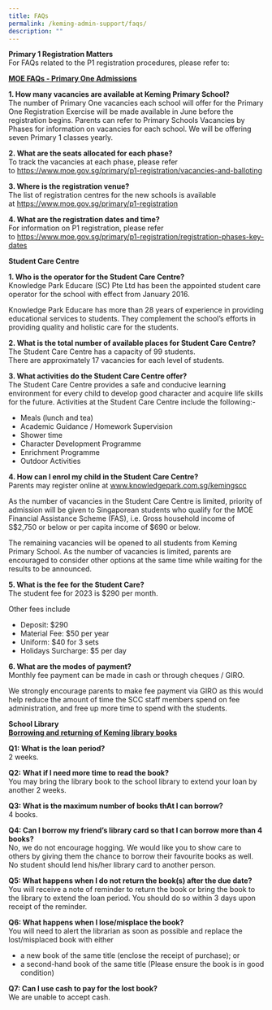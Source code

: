 ```yaml
---
title: FAQs
permalink: /keming-admin-support/faqs/
description: ""
---
```

<p><strong>Primary 1 Registration Matters<br /></strong>For FAQs related to the P1 registration procedures, please refer to:</p>
<p><strong><u>MOE FAQs - Primary One Admissions</u></strong></p>
<p><strong>1. How many vacancies are available at Keming Primary School?<br /></strong>The number of Primary One vacancies each school will offer for the Primary One Registration Exercise will be made available in June before the registration begins. Parents can refer to Primary Schools Vacancies by Phases for information on vacancies for each school. We will be offering seven Primary 1 classes yearly.</p>
<p><strong>2. What are the seats allocated for each phase?<br /></strong>To track the vacancies at each phase, please refer to&nbsp;<a href="https://www.moe.gov.sg/primary/p1-registration/vacancies-and-balloting">https://www.moe.gov.sg/primary/p1-registration/vacancies-and-balloting</a></p>
<p><strong>3. Where is the registration venue?<br /></strong>The list of registration centres for the new schools is available at&nbsp;<a href="https://www.moe.gov.sg/primary/p1-registration">https://www.moe.gov.sg/primary/p1-registration</a></p>
<p><strong>4. What are the registration dates and time?<br /></strong>For information on P1 registration, please refer to&nbsp;<a href="https://www.moe.gov.sg/primary/p1-registration/registration-phases-key-dates">https://www.moe.gov.sg/primary/p1-registration/registration-phases-key-dates</a></p>
<p><strong>Student Care Centre</strong></p>
<p><strong>1. Who is the operator for the Student Care Centre?<br /></strong>Knowledge Park Educare (SC) Pte Ltd has been the appointed student care operator for the school with effect from January 2016.</p>
<p>Knowledge Park Educare has more than 28 years of experience in providing educational services to students. They complement the school&rsquo;s efforts in providing quality and holistic care for the students.</p>
<p><strong>2. What is the total number of available places for Student Care Centre?<br /></strong>The Student Care Centre has a capacity of 99 students.<br />There are approximately 17 vacancies for each level of students.</p>
<p><strong>3. What activities do the Student Care Centre offer?<br /></strong>The Student Care Centre provides a safe and conducive learning environment for every child to develop good character and acquire life skills for the future. Activities at the Student Care Centre include the following:-</p>
<ul>
<li>Meals (lunch and tea)</li>
<li>Academic Guidance / Homework Supervision</li>
<li>Shower time</li>
<li>Character Development Programme</li>
<li>Enrichment Programme</li>
<li>Outdoor Activities</li>
</ul>
<p><strong>4. How can I enrol my child in the Student Care Centre?<br /></strong>Parents may register online at&nbsp;<a href="http://www.knowledgepark.com.sg/kemingscc">www.knowledgepark.com.sg/kemingscc</a></p>
<p>As the number of vacancies in the Student Care Centre is limited, priority of admission will be given to Singaporean students who qualify for the MOE Financial Assistance Scheme (FAS),&nbsp;i.e. Gross household income of S$2,750 or below or per capita income of $690 or below.</p>
<p>The remaining vacancies will be opened to all students from Keming Primary School. As the number of vacancies is limited, parents are encouraged to consider other options at the same time while waiting for the results to be announced.</p>
<p><strong>5. What is the fee for the Student Care?<br /></strong>The student fee for 2023 is $290 per month.</p>
<p>Other fees include</p>
<ul>
<li>Deposit: $290</li>
<li>Material Fee: $50 per year</li>
<li>Uniform: $40 for 3 sets</li>
<li>Holidays Surcharge: $5 per day</li>
</ul>
<p><strong>6. What are the modes of payment?<br /></strong>Monthly fee payment can be made in cash or through cheques / GIRO.</p>
<p>We strongly encourage parents to make fee payment via GIRO as this would help reduce the amount of time the SCC staff members spend on fee administration, and free up more time to spend with the students.</p>
<p><strong>School Library<br /></strong><strong><u>Borrowing and returning of Keming library books</u></strong></p>
<p><strong>Q1: What is the loan period?<br /></strong>2 weeks.&nbsp;</p>
<p><strong>Q2:</strong> <strong>What if I need more time to read the book?<br /></strong>You may bring the library book to the school library to extend your loan by another 2 weeks.</p>
<p><strong>Q3: What is the maximum number of books thAt I can borrow?<br /></strong>4 books.</p>
<p><strong>Q4: Can I borrow my friend&rsquo;s library card so that I can borrow more than 4 books?<br /></strong>No, we do not encourage hogging. We would like you to show care to others by giving them the chance to borrow their favourite books as well. No student should lend his/her library card to another person.</p>
<p><strong>Q5: What happens when I do not return the book(s) after the due date?<br /></strong>You will receive a note of reminder to return the book or bring the book to the library to extend the loan period. You should do so within 3 days upon receipt of the reminder.</p>
<p><strong>Q6: What happens when I lose/misplace the book?<br /></strong>You will need to alert the librarian as soon as possible and replace the lost/misplaced book with either</p>
<ul>
<li>a new book of the same title (enclose the receipt of purchase); or</li>
<li>a second-hand book of the same title (Please ensure the book is in good condition)</li>
</ul>
<p><strong>Q7: Can I use cash to pay for the lost book?<br /></strong>We are unable to accept cash.&nbsp;</p>